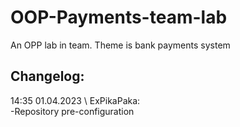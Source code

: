 # OOP-Payments-team-lab
An OPP lab in team. Theme is bank payments system

## Changelog:
14:35 01.04.2023 \ ExPikaPaka:  
-Repository pre-configuration
